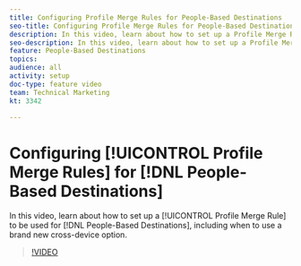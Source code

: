 ```yaml
---
title: Configuring Profile Merge Rules for People-Based Destinations
seo-title: Configuring Profile Merge Rules for People-Based Destinations in Adobe Audience Manager
description: In this video, learn about how to set up a Profile Merge Rule to be used for People-Based Destinations, including when to use a brand new cross-device option.
seo-description: In this video, learn about how to set up a Profile Merge Rule to be used for People-Based Destinations, including when to use a brand new cross-device option. Adobe Audience Manager
feature: People-Based Destinations
topics: 
audience: all
activity: setup
doc-type: feature video
team: Technical Marketing
kt: 3342

---
```


# Configuring [!UICONTROL Profile Merge Rules] for [!DNL People-Based Destinations]

In this video, learn about how to set up a [!UICONTROL Profile Merge Rule] to be used for [!DNL People-Based Destinations], including when to use a brand new cross-device option.

>[!VIDEO](https://video.tv.adobe.com/v/29076/?quality=12)
